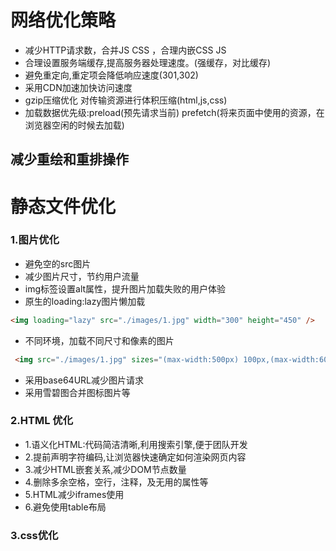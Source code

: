 # 网络优化策略
- 减少HTTP请求数，合并JS CSS ，合理内嵌CSS JS
- 合理设置服务端缓存,提高服务器处理速度。(强缓存，对比缓存)
- 避免重定向,重定项会降低响应速度(301,302)
- 采用CDN加速加快访问速度
- gzip压缩优化 对传输资源进行体积压缩(html,js,css)
- 加载数据优先级:preload(预先请求当前) prefetch(将来页面中使用的资源，在浏览器空闲的时候去加载)

## 减少重绘和重排操作

# 静态文件优化
### 1.图片优化
 - 避免空的src图片
 - 减少图片尺寸，节约用户流量
 - img标签设置alt属性，提升图片加载失败的用户体验
 -  原生的loading:lazy图片懒加载
 ```html
 <img loading="lazy" src="./images/1.jpg" width="300" height="450" />
 ```
 - 不同环境，加载不同尺寸和像素的图片
 ```html
  <img src="./images/1.jpg" sizes="(max-width:500px) 100px,(max-width:600px) 200px"  srcset="./images/1.jpg 100w, ./images/3.jpg 200w">
 ```
 - 采用base64URL减少图片请求
 - 采用雪碧图合并图标图片等

 ### 2.HTML 优化
- 1.语义化HTML:代码简洁清晰,利用搜索引擎,便于团队开发
- 2.提前声明字符编码,让浏览器快速确定如何渲染网页内容
- 3.减少HTML嵌套关系,减少DOM节点数量
- 4.删除多余空格，空行，注释，及无用的属性等
- 5.HTML减少iframes使用
- 6.避免使用table布局

### 3.css优化
